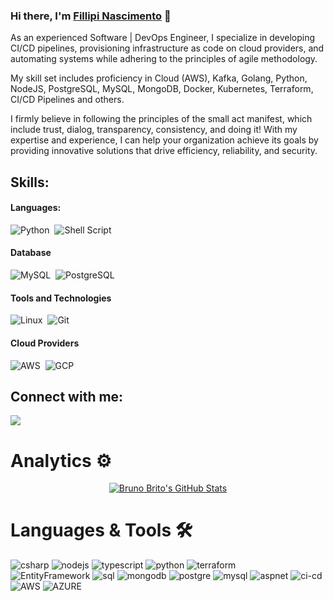 ### Hi there, I'm [Fillipi Nascimento]([Linkedin](https://www.linkedin.com/in/fillipi-nascimento-35128070/)) 👋

As an experienced Software | DevOps Engineer, I specialize in developing CI/CD pipelines, provisioning infrastructure as code on cloud providers, and automating systems while adhering to the principles of agile methodology. 

My skill set includes proficiency in Cloud (AWS), Kafka, Golang, Python, NodeJS, PostgreSQL, MySQL, MongoDB, Docker, Kubernetes, Terraform, CI/CD Pipelines and others.

I firmly believe in following the principles of the small act manifest, which include trust, dialog, transparency, consistency, and doing it! With my expertise and experience, I can help your organization achieve its goals by providing innovative solutions that drive efficiency, reliability, and security.

## Skills:

#### Languages:

![Python](https://img.shields.io/badge/Python-3776AB?style=for-the-badge&logo=python&logoColor=white)&nbsp;
![Shell Script](https://img.shields.io/badge/Shell_Script-121011?style=for-the-badge&logo=gnu-bash&logoColor=white)&nbsp;

#### Database

![MySQL](https://img.shields.io/badge/MySQL-00000F?style=for-the-badge&logo=mysql&logoColor=white)&nbsp;
![PostgreSQL](https://img.shields.io/badge/PostgreSQL-316192?style=for-the-badge&logo=postgresql&logoColor=white)&nbsp;

#### Tools and Technologies

![Linux](https://img.shields.io/badge/Linux-FCC624?style=for-the-badge&logo=linux&logoColor=black)&nbsp;
![Git](https://img.shields.io/badge/GIT-E44C30?style=for-the-badge&logo=git&logoColor=white)&nbsp;

#### Cloud Providers

![AWS](https://img.shields.io/badge/Amazon_AWS-232F3E?style=flat&logo=amazon-aws&logoColor=white)&nbsp;
![GCP](https://img.shields.io/badge/Google_Cloud-4285F4?style=flat&logo=google-cloud&logoColor=white)&nbsp;

## Connect with me:

<p align = "center">

[<img src="https://img.shields.io/badge/linkedin-%2312100E.svg?&style=for-the-badge&logo=linkedin&logoColor=white&color=black" />](https://www.linkedin.com/in/fillipi-nascimento-35128070/)
</p>

# Analytics ⚙️

<p align="center">
  <a href="https://awesome-github-stats.azurewebsites.net/index.html?user=linkinn&theme=bear&showIcons=true">
    <img  alt="Bruno Brito's GitHub Stats" src="https://awesome-github-stats.azurewebsites.net/user-stats/linkinn?theme=bear" />
  </a>
</p>

# Languages & Tools 🛠

![csharp](https://img.shields.io/badge/-csharp-05122A?style=flat&color=green)&nbsp;![nodejs](https://img.shields.io/badge/-nodejs-05122A?style=flat&color=green)&nbsp;![typescript](https://img.shields.io/badge/-typescript-05122A?style=flat&color=green)&nbsp;![python](https://img.shields.io/badge/-python-05122A?style=flat&color=green)&nbsp;![terraform](https://img.shields.io/badge/-terraform-05122A?style=flat&color=green)&nbsp;  
![EntityFramework](https://img.shields.io/badge/-EntityFramework-05122A?style=flat&color=orange)&nbsp;![sql](https://img.shields.io/badge/-sql-05122A?style=flat&color=orange)&nbsp;![mongodb](https://img.shields.io/badge/-mongodb-05122A?style=flat&color=orange)&nbsp;![postgre](https://img.shields.io/badge/-postgre-05122A?style=flat&color=orange)&nbsp;![mysql](https://img.shields.io/badge/-mysql-05122A?style=flat&color=orange)&nbsp;![aspnet](https://img.shields.io/badge/-aspnet-05122A?style=flat&color=orange)&nbsp;![ci-cd](https://img.shields.io/badge/-devops-05122A?style=flat&color=orange)&nbsp;  
![AWS](https://img.shields.io/badge/-aws-05122A?style=flat&color=blue)&nbsp;![AZURE](https://img.shields.io/badge/-azure-05122A?style=flat&color=blue)&nbsp;  
